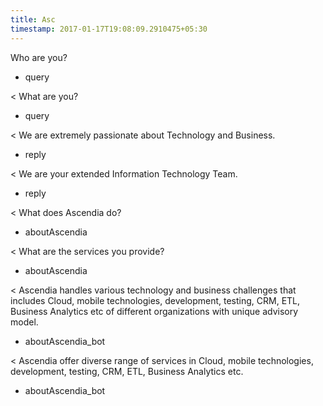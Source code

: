 ```yaml
---
title: Asc
timestamp: 2017-01-17T19:08:09.2910475+05:30
---
```


Who are you?
* query

< What are you?
* query

< We are extremely passionate about Technology and Business.
* reply

< We are your extended Information Technology Team.
* reply

< What does Ascendia do?
* aboutAscendia

< What are the services you provide?
* aboutAscendia

< Ascendia handles various technology and business challenges that includes Cloud, mobile technologies, development, testing, CRM, ETL, Business Analytics etc of different organizations with unique advisory model.
* aboutAscendia_bot

< Ascendia offer diverse range of services in Cloud, mobile technologies, development, testing, CRM, ETL, Business Analytics etc.
* aboutAscendia_bot




